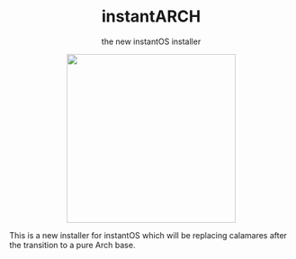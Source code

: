 <div align="center">
    <h1>instantARCH</h1>
    <p>the new instantOS installer</p>
    <img width="300" height="300" src="https://raw.githubusercontent.com/instantOS/instantLOGO/master/png/arch.png">
</div>

This is a new installer for instantOS which will be replacing calamares after the transition to a pure Arch base. 
